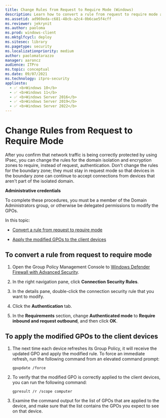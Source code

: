 ```yaml
---
title: Change Rules from Request to Require Mode (Windows)
description: Learn how to convert a rule from request to require mode and apply the modified GPOs to the client devices.
ms.assetid: ad969eda-c681-48cb-a2c4-0b6cae5f4cff
ms.reviewer: jekrynit
ms.author: paoloma
ms.prod: windows-client
ms.mktglfcycl: deploy
ms.sitesec: library
ms.pagetype: security
ms.localizationpriority: medium
author: paolomatarazzo
manager: aaroncz
audience: ITPro
ms.topic: conceptual
ms.date: 09/07/2021
ms.technology: itpro-security
appliesto: 
  - ✅ <b>Windows 10</b>
  - ✅ <b>Windows 11</b>
  - ✅ <b>Windows Server 2016</b>
  - ✅ <b>Windows Server 2019</b>
  - ✅ <b>Windows Server 2022</b>
---
```


# Change Rules from Request to Require Mode


After you confirm that network traffic is being correctly protected by using IPsec, you can change the rules for the domain isolation and encryption zones to require, instead of request, authentication. Don't change the rules for the boundary zone; they must stay in request mode so that devices in the boundary zone can continue to accept connections from devices that aren't part of the isolated domain.

**Administrative credentials**

To complete these procedures, you must be a member of the Domain Administrators group, or otherwise be delegated permissions to modify the GPOs.

In this topic:

-   [Convert a rule from request to require mode](#to-convert-a-rule-from-request-to-require-mode)

-   [Apply the modified GPOs to the client devices](#to-apply-the-modified-gpos-to-the-client-devices)

## To convert a rule from request to require mode

1.  Open the Group Policy Management Console to [Windows Defender Firewall with Advanced Security](open-the-group-policy-management-console-to-windows-firewall-with-advanced-security.md).

2.  In the right navigation pane, click **Connection Security Rules**.

3.  In the details pane, double-click the connection security rule that you want to modify.

4.  Click the **Authentication** tab.

5.  In the **Requirements** section, change **Authenticated mode** to **Require inbound and request outbound**, and then click **OK**.

## To apply the modified GPOs to the client devices

1.  The next time each device refreshes its Group Policy, it will receive the updated GPO and apply the modified rule. To force an immediate refresh, run the following command from an elevated command prompt:

    ``` syntax
    gpupdate /force
    ```

2.  To verify that the modified GPO is correctly applied to the client devices, you can run the following command:

    ``` syntax
    gpresult /r /scope computer
    ```

3.  Examine the command output for the list of GPOs that are applied to the device, and make sure that the list contains the GPOs you expect to see on that device.
